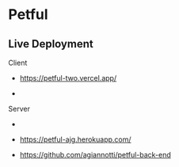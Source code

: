 # Petful

## Live Deployment

Client

- https://petful-two.vercel.app/

-

Server

-

- https://petful-ajg.herokuapp.com/

- https://github.com/agiannotti/petful-back-end
